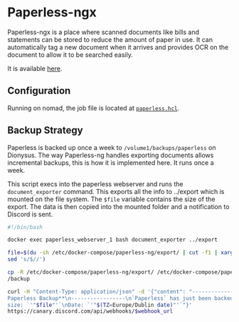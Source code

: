 # Paperless-ngx

Paperless-ngx is a place where scanned documents like bills and statements can be stored to reduce the amount of paper
in use. It can automatically tag a new document when it arrives and provides OCR on the document to allow it to be searched
easily.

It is available [here](https://paperless.dbyte.xyz).

## Configuration

Running on nomad, the job file is located at [`paperless.hcl`](https://github.com/DistroByte/nomad/blob/master/paperless.hcl).

## Backup Strategy

Paperless is backed up once a week to `/volume1/backups/paperless` on Dionysus. The way Paperless-ng handles
exporting documents allows incremental backups, this is how it is implemented here. It runs once a week.

This script execs into the paperless webserver and runs the `document_exporter` command. This exports all the info
to ../export which is mounted on the file system. The `$file` variable contains the size of the export. The data is then
copied into the mounted folder and a notification to Discord is sent.

```bash
#!/bin/bash

docker exec paperless_webserver_1 bash document_exporter ../export

file=$(du -sh /etc/docker-compose/paperless-ng/export/ | cut -f1 | xargs |
sed 's/$//')

cp -R /etc/docker-compose/paperless-ng/export/ /etc/docker-compose/paperless-ng
/backup

curl -H "Content-Type: application/json" -d '{"content": "-----------------\n**
Paperless Backup**\n-----------------\n`Paperless` has just been backed up!\nFile
size: `'"$file"'`\nDate: `'"$(TZ=Europe/Dublin date)"'`"}'
https://canary.discord.com/api/webhooks/$webhook_url
```
